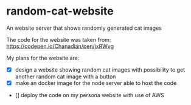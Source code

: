# random-cat-website
An website server that shows randomly generated cat images

The code for the website was taken from:
https://codepen.io/Chanadian/pen/jxRWvg

My plans for the website are:
- [x] design a website showing random cat images with possibility to get another random cat image with a button
- [x] make an docker image for the node server able to host the code
- [] deploy the code on my persona website with use of AWS

